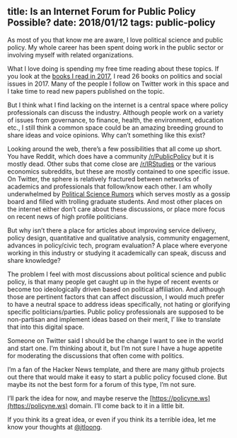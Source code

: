 title: Is an Internet Forum for Public Policy Possible?
date: 2018/01/12
tags: public-policy
---

As most of you that know me are aware, I love political science and public policy. My whole career has been spent doing work in the public sector or involving myself with related organizations.  

What I love doing is spending my free time reading about these topics.  If you look at the [books I read in 2017](https://docs.google.com/spreadsheets/d/1o-lnrqWOzCHMf_JZTmkiF1NTv7gL5qVDHciNf4OtQuk/edit?usp=sharing), I read 26 books on politics and social issues in 2017. Many of the people I follow on Twitter work in this space and I take time to read new papers published on the topic.

But I think what I find lacking on the internet is a central space where policy professionals can discuss the industry. Although people work on a variety of issues from governance, to finance, health, the environment, education etc., I still think a common space could be an amazing breeding ground to share ideas and voice opinions. Why can’t something like this exist?

Looking around the web, there’s a few possibilities that all come up short. You have Reddit, which does have a community [/r/PublicPolicy](https://reddit.com/PublicPolicy) but it is mostly dead. Other subs that come close are [/r/IRStudies](https://reddit.com/IRStudies) or the various economics subreddits, but these are mostly contained to one specific issue. On Twitter, the sphere is relatively fractured between networks of academics and professionals that follow/know each other. I am wholly underwhelmed by [Political Science Rumors](http://www.poliscirumors.com/) which serves mostly as a gossip board and filled with trolling graduate students. And most other places on the internet either don’t care about these discussions, or place more focus on recent news of high profile politicians.

But why isn’t there a place for articles about improving service delivery, policy design, quantitative and qualitative analysis, community engagement, advances in policy/civic tech, program evaluation? A place where everyone working in this industry or studying it academically can speak, discuss and share knowledge?

The problem I feel with most discussions about political science and public policy, is that many people get caught up in the hype of recent events or become too ideologically driven based on political affiliation. And although those are pertinent factors that can affect discussion, I would much prefer to have a neutral space to address ideas specifically, not hating or glorifying specific politicians/parties. Public policy professionals are supposed to be non-partisan and implement ideas based on their merit, I’ like to translate that into this digital space.

Someone on Twitter said I should be the change I want to see in the world and start one. I’m thinking about it, but I’m not sure I have a huge appetite for moderating the discussions that often come with politics.

I’m a fan of the Hacker News template, and there are many github projects out there that would make it easy to start a public policy focused clone. But maybe its not the best form for a forum of this type, I’m not sure.

I’ll park the idea for now, and maybe reserve the [https://policyne.ws](https://policyne.ws) domain. I’ll come back to it in a little bit.

If you think its a great idea, or even if you think its a terrible idea, let me know your thoughts at [@jtloong](https://twitter.com/jtloong).
